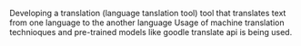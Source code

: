 Developing a translation (language tanslation tool) tool that translates  text from one language to the another language
Usage of machine translation technioques and pre-trained models like goodle translate api is being used.

